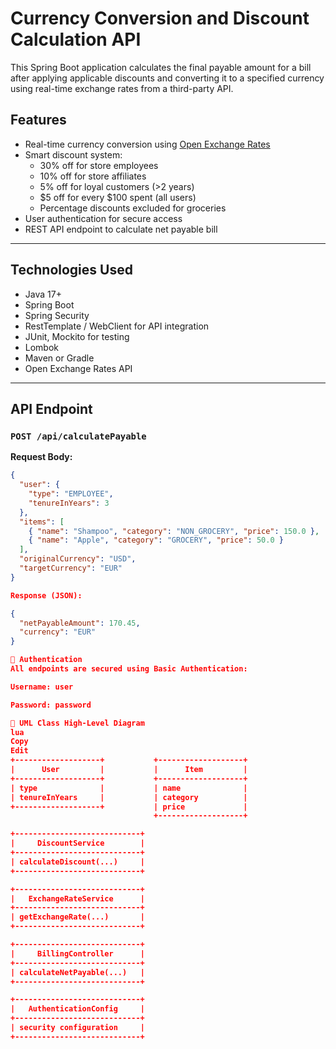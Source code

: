 # Currency Conversion and Discount Calculation API

This Spring Boot application calculates the final payable amount for a bill after applying applicable discounts and converting it to a specified currency using real-time exchange rates from a third-party API.

## Features

- Real-time currency conversion using [Open Exchange Rates](https://v6.exchangerate-api.com)
- Smart discount system:
  - 30% off for store employees
  - 10% off for store affiliates
  - 5% off for loyal customers (>2 years)
  - $5 off for every $100 spent (all users)
  - Percentage discounts excluded for groceries
- User authentication for secure access
- REST API endpoint to calculate net payable bill

---

## Technologies Used

- Java 17+
- Spring Boot
- Spring Security
- RestTemplate / WebClient for API integration
- JUnit, Mockito for testing
- Lombok
- Maven or Gradle
- Open Exchange Rates API

---

## API Endpoint

### `POST /api/calculatePayable`

**Request Body:**

```json
{
  "user": {
    "type": "EMPLOYEE",
    "tenureInYears": 3
  },
  "items": [
    { "name": "Shampoo", "category": "NON_GROCERY", "price": 150.0 },
    { "name": "Apple", "category": "GROCERY", "price": 50.0 }
  ],
  "originalCurrency": "USD",
  "targetCurrency": "EUR"
}

Response (JSON):

{
  "netPayableAmount": 170.45,
  "currency": "EUR"
}

🔐 Authentication
All endpoints are secured using Basic Authentication:

Username: user

Password: password

🧩 UML Class High-Level Diagram
lua
Copy
Edit
+-------------------+           +-------------------+
|      User         |           |      Item         |
+-------------------+           +-------------------+
| type              |           | name              |
| tenureInYears     |           | category          |
+-------------------+           | price             |
                                +-------------------+

+----------------------------+
|     DiscountService        |
+----------------------------+
| calculateDiscount(...)     |
+----------------------------+

+----------------------------+
|   ExchangeRateService      |
+----------------------------+
| getExchangeRate(...)       |
+----------------------------+

+----------------------------+
|     BillingController      |
+----------------------------+
| calculateNetPayable(...)   |
+----------------------------+

+----------------------------+
|   AuthenticationConfig     |
+----------------------------+
| security configuration     |
+----------------------------+
